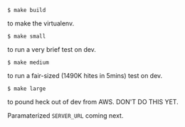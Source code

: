 
```
$ make build
```
to make the virtualenv.

```
$ make small
```
to run a very brief test on dev.

```
$ make medium
```
to run a fair-sized (1490K hites in 5mins) test on dev.

```
$ make large
```
to pound heck out of dev from AWS.  DON'T DO THIS YET.


Paramaterized `SERVER_URL` coming next.
